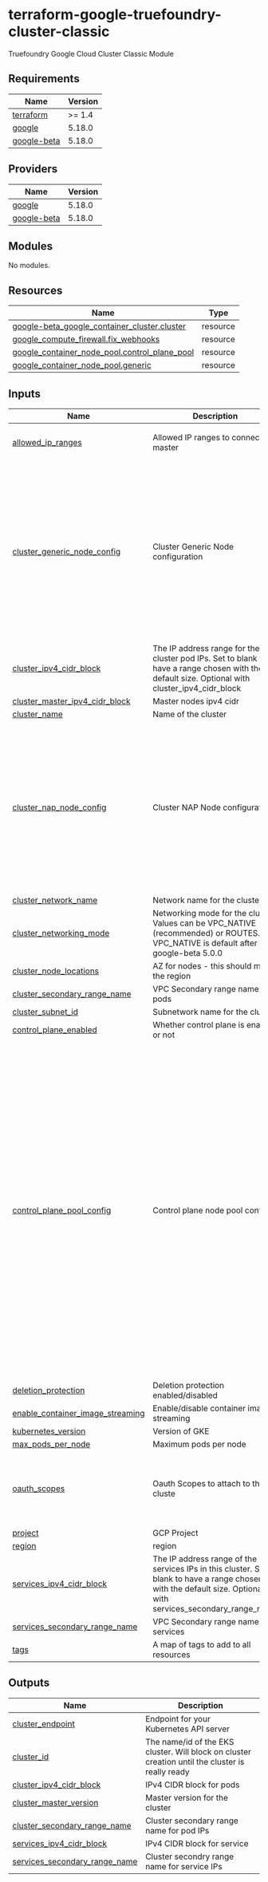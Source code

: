 # terraform-google-truefoundry-cluster-classic
Truefoundry Google Cloud Cluster Classic Module

<!-- BEGIN_TF_DOCS -->
## Requirements

| Name | Version |
|------|---------|
| <a name="requirement_terraform"></a> [terraform](#requirement\_terraform) | >= 1.4 |
| <a name="requirement_google"></a> [google](#requirement\_google) | 5.18.0 |
| <a name="requirement_google-beta"></a> [google-beta](#requirement\_google-beta) | 5.18.0 |

## Providers

| Name | Version |
|------|---------|
| <a name="provider_google"></a> [google](#provider\_google) | 5.18.0 |
| <a name="provider_google-beta"></a> [google-beta](#provider\_google-beta) | 5.18.0 |

## Modules

No modules.

## Resources

| Name | Type |
|------|------|
| [google-beta_google_container_cluster.cluster](https://registry.terraform.io/providers/hashicorp/google-beta/5.18.0/docs/resources/google_container_cluster) | resource |
| [google_compute_firewall.fix_webhooks](https://registry.terraform.io/providers/hashicorp/google/5.18.0/docs/resources/compute_firewall) | resource |
| [google_container_node_pool.control_plane_pool](https://registry.terraform.io/providers/hashicorp/google/5.18.0/docs/resources/container_node_pool) | resource |
| [google_container_node_pool.generic](https://registry.terraform.io/providers/hashicorp/google/5.18.0/docs/resources/container_node_pool) | resource |

## Inputs

| Name | Description | Type | Default | Required |
|------|-------------|------|---------|:--------:|
| <a name="input_allowed_ip_ranges"></a> [allowed\_ip\_ranges](#input\_allowed\_ip\_ranges) | Allowed IP ranges to connect to master | `list(string)` | <pre>[<br>  "0.0.0.0/0"<br>]</pre> | no |
| <a name="input_cluster_generic_node_config"></a> [cluster\_generic\_node\_config](#input\_cluster\_generic\_node\_config) | Cluster Generic Node configuration | <pre>object({<br>    disk_size_gb                  = optional(string, "100")<br>    disk_type                     = optional(string, "pd-balanced")<br>    machine_type                  = optional(string, "e2-medium")<br>    enable_secure_boot            = optional(bool, true)<br>    enable_integrity_monitoring   = optional(bool, true)<br>    auto_repair                   = optional(bool, true)<br>    auto_upgrade                  = optional(bool, true)<br>    node_count                    = optional(number, 1)<br>    workload_metadata_config_mode = optional(string, "GKE_METADATA")<br>    service_account               = optional(string, "default")<br>    preemptible                   = optional(bool, false)<br>    spot                          = optional(bool, true)<br>  })</pre> | `{}` | no |
| <a name="input_cluster_ipv4_cidr_block"></a> [cluster\_ipv4\_cidr\_block](#input\_cluster\_ipv4\_cidr\_block) | The IP address range for the cluster pod IPs. Set to blank to have a range chosen with the default size. Optional with cluster\_ipv4\_cidr\_block | `string` | `""` | no |
| <a name="input_cluster_master_ipv4_cidr_block"></a> [cluster\_master\_ipv4\_cidr\_block](#input\_cluster\_master\_ipv4\_cidr\_block) | Master nodes ipv4 cidr | `string` | n/a | yes |
| <a name="input_cluster_name"></a> [cluster\_name](#input\_cluster\_name) | Name of the cluster | `string` | n/a | yes |
| <a name="input_cluster_nap_node_config"></a> [cluster\_nap\_node\_config](#input\_cluster\_nap\_node\_config) | Cluster NAP Node configuration | <pre>object({<br>    disk_size_gb                = optional(string, "300")<br>    disk_type                   = optional(string, "pd-balanced")<br>    enable_secure_boot          = optional(bool, true)<br>    enable_integrity_monitoring = optional(bool, true)<br>    autoscaling_profile         = optional(string, "OPTIMIZE_UTILIZATION")<br>    max_cpu                     = optional(number, 1024)<br>    max_memory                  = optional(number, 8172)<br>    auto_repair                 = optional(bool, true)<br>    auto_upgrade                = optional(bool, true)<br>    max_surge                   = optional(number, 1)<br>    max_unavailable             = optional(number, 0)<br>  })</pre> | `{}` | no |
| <a name="input_cluster_network_name"></a> [cluster\_network\_name](#input\_cluster\_network\_name) | Network name for the cluster | `string` | n/a | yes |
| <a name="input_cluster_networking_mode"></a> [cluster\_networking\_mode](#input\_cluster\_networking\_mode) | Networking mode for the cluster. Values can be VPC\_NATIVE (recommended) or ROUTES. VPC\_NATIVE is default after google-beta 5.0.0 | `string` | `"VPC_NATIVE"` | no |
| <a name="input_cluster_node_locations"></a> [cluster\_node\_locations](#input\_cluster\_node\_locations) | AZ for nodes - this should match the region | `list(string)` | n/a | yes |
| <a name="input_cluster_secondary_range_name"></a> [cluster\_secondary\_range\_name](#input\_cluster\_secondary\_range\_name) | VPC Secondary range name for pods | `string` | `"notpods"` | no |
| <a name="input_cluster_subnet_id"></a> [cluster\_subnet\_id](#input\_cluster\_subnet\_id) | Subnetwork name for the cluster. | `string` | n/a | yes |
| <a name="input_control_plane_enabled"></a> [control\_plane\_enabled](#input\_control\_plane\_enabled) | Whether control plane is enabled or not | `bool` | `false` | no |
| <a name="input_control_plane_pool_config"></a> [control\_plane\_pool\_config](#input\_control\_plane\_pool\_config) | Control plane node pool config | <pre>object({<br>    disk_size_gb = optional(string, "100")<br>    disk_type    = optional(string, "pd-balanced")<br>    machine_type = optional(string, "e2-medium")<br>    autoscaling = optional(object({<br>      min_node_count  = optional(number, 1)<br>      max_node_count  = optional(number, 2)<br>      location_policy = optional(string, "BALANCED")<br>    }), {})<br>    enable_secure_boot            = optional(bool, true)<br>    enable_integrity_monitoring   = optional(bool, true)<br>    auto_repair                   = optional(bool, true)<br>    auto_upgrade                  = optional(bool, true)<br>    workload_metadata_config_mode = optional(string, "GKE_METADATA")<br>    service_account               = optional(string, "default")<br>    labels = optional(map(string), {<br>      "class.truefoundry.io/component" = "control-plane"<br>    })<br>    taints = optional(object(<br>      {<br>        key    = optional(string, "class.truefoundry.io/component")<br>        value  = optional(string, "control-plane")<br>        effect = optional(string, "NO_SCHEDULE")<br>      }<br>    ), {})<br>    preemptible = optional(bool, false)<br>    spot        = optional(bool, true)<br>  })</pre> | `{}` | no |
| <a name="input_deletion_protection"></a> [deletion\_protection](#input\_deletion\_protection) | Deletion protection enabled/disabled | `bool` | `false` | no |
| <a name="input_enable_container_image_streaming"></a> [enable\_container\_image\_streaming](#input\_enable\_container\_image\_streaming) | Enable/disable container image streaming | `bool` | `true` | no |
| <a name="input_kubernetes_version"></a> [kubernetes\_version](#input\_kubernetes\_version) | Version of GKE | `string` | `"1.28"` | no |
| <a name="input_max_pods_per_node"></a> [max\_pods\_per\_node](#input\_max\_pods\_per\_node) | Maximum pods per node | `string` | `"32"` | no |
| <a name="input_oauth_scopes"></a> [oauth\_scopes](#input\_oauth\_scopes) | Oauth Scopes to attach to the cluste | `list(string)` | <pre>[<br>  "https://www.googleapis.com/auth/cloud-platform",<br>  "https://www.googleapis.com/auth/devstorage.read_only",<br>  "https://www.googleapis.com/auth/logging.write",<br>  "https://www.googleapis.com/auth/monitoring",<br>  "https://www.googleapis.com/auth/service.management.readonly",<br>  "https://www.googleapis.com/auth/servicecontrol",<br>  "https://www.googleapis.com/auth/trace.append"<br>]</pre> | no |
| <a name="input_project"></a> [project](#input\_project) | GCP Project | `string` | n/a | yes |
| <a name="input_region"></a> [region](#input\_region) | region | `string` | n/a | yes |
| <a name="input_services_ipv4_cidr_block"></a> [services\_ipv4\_cidr\_block](#input\_services\_ipv4\_cidr\_block) | The IP address range of the services IPs in this cluster. Set to blank to have a range chosen with the default size. Optional with services\_secondary\_range\_name | `string` | `""` | no |
| <a name="input_services_secondary_range_name"></a> [services\_secondary\_range\_name](#input\_services\_secondary\_range\_name) | VPC Secondary range name for services | `string` | `""` | no |
| <a name="input_tags"></a> [tags](#input\_tags) | A map of tags to add to all resources | `map(string)` | `{}` | no |

## Outputs

| Name | Description |
|------|-------------|
| <a name="output_cluster_endpoint"></a> [cluster\_endpoint](#output\_cluster\_endpoint) | Endpoint for your Kubernetes API server |
| <a name="output_cluster_id"></a> [cluster\_id](#output\_cluster\_id) | The name/id of the EKS cluster. Will block on cluster creation until the cluster is really ready |
| <a name="output_cluster_ipv4_cidr_block"></a> [cluster\_ipv4\_cidr\_block](#output\_cluster\_ipv4\_cidr\_block) | IPv4 CIDR block for pods |
| <a name="output_cluster_master_version"></a> [cluster\_master\_version](#output\_cluster\_master\_version) | Master version for the cluster |
| <a name="output_cluster_secondary_range_name"></a> [cluster\_secondary\_range\_name](#output\_cluster\_secondary\_range\_name) | Cluster secondary range name for pod IPs |
| <a name="output_services_ipv4_cidr_block"></a> [services\_ipv4\_cidr\_block](#output\_services\_ipv4\_cidr\_block) | IPv4 CIDR block for service |
| <a name="output_services_secondary_range_name"></a> [services\_secondary\_range\_name](#output\_services\_secondary\_range\_name) | Cluster secondry range name for service IPs |
<!-- END_TF_DOCS -->